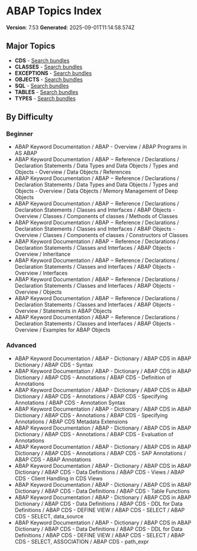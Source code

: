# ABAP Topics Index

**Version**: 7.53
**Generated**: 2025-09-01T11:14:58.574Z

## Major Topics

- **CDS** - [Search bundles](abap_search?query=cds)
- **CLASSES** - [Search bundles](abap_search?query=classes)
- **EXCEPTIONS** - [Search bundles](abap_search?query=exceptions)
- **OBJECTS** - [Search bundles](abap_search?query=objects)
- **SQL** - [Search bundles](abap_search?query=sql)
- **TABLES** - [Search bundles](abap_search?query=tables)
- **TYPES** - [Search bundles](abap_search?query=types)

## By Difficulty

### Beginner
- ABAP Keyword Documentation / ABAP - Overview / ABAP Programs in AS ABAP
- ABAP Keyword Documentation / ABAP − Reference / Declarations / Declaration Statements / Data Types and Data Objects / Types and Objects - Overview / Data Objects / References
- ABAP Keyword Documentation / ABAP − Reference / Declarations / Declaration Statements / Data Types and Data Objects / Types and Objects - Overview / Data Objects / Memory Management of Deep Objects
- ABAP Keyword Documentation / ABAP − Reference / Declarations / Declaration Statements / Classes and Interfaces / ABAP Objects - Overview / Classes / Components of classes / Methods of Classes
- ABAP Keyword Documentation / ABAP − Reference / Declarations / Declaration Statements / Classes and Interfaces / ABAP Objects - Overview / Classes / Components of classes / Constructors of Classes
- ABAP Keyword Documentation / ABAP − Reference / Declarations / Declaration Statements / Classes and Interfaces / ABAP Objects - Overview / Inheritance
- ABAP Keyword Documentation / ABAP − Reference / Declarations / Declaration Statements / Classes and Interfaces / ABAP Objects - Overview / Interfaces
- ABAP Keyword Documentation / ABAP − Reference / Declarations / Declaration Statements / Classes and Interfaces / ABAP Objects - Overview / Objects
- ABAP Keyword Documentation / ABAP − Reference / Declarations / Declaration Statements / Classes and Interfaces / ABAP Objects - Overview / Statements in ABAP Objects
- ABAP Keyword Documentation / ABAP − Reference / Declarations / Declaration Statements / Classes and Interfaces / ABAP Objects - Overview / Examples for ABAP Objects

### Advanced
- ABAP Keyword Documentation / ABAP - Dictionary / ABAP CDS in ABAP Dictionary / ABAP CDS - Syntax
- ABAP Keyword Documentation / ABAP - Dictionary / ABAP CDS in ABAP Dictionary / ABAP CDS - Annotations / ABAP CDS - Definition of Annotations
- ABAP Keyword Documentation / ABAP - Dictionary / ABAP CDS in ABAP Dictionary / ABAP CDS - Annotations / ABAP CDS - Specifying Annotations / ABAP CDS - Annotation Syntax
- ABAP Keyword Documentation / ABAP - Dictionary / ABAP CDS in ABAP Dictionary / ABAP CDS - Annotations / ABAP CDS - Specifying Annotations / ABAP CDS Metadata Extensions
- ABAP Keyword Documentation / ABAP - Dictionary / ABAP CDS in ABAP Dictionary / ABAP CDS - Annotations / ABAP CDS - Evaluation of Annotations
- ABAP Keyword Documentation / ABAP - Dictionary / ABAP CDS in ABAP Dictionary / ABAP CDS - Annotations / ABAP CDS - SAP Annotations / ABAP CDS - ABAP Annotations
- ABAP Keyword Documentation / ABAP - Dictionary / ABAP CDS in ABAP Dictionary / ABAP CDS - Data Definitions / ABAP CDS - Views / ABAP CDS - Client Handling in CDS Views
- ABAP Keyword Documentation / ABAP - Dictionary / ABAP CDS in ABAP Dictionary / ABAP CDS - Data Definitions / ABAP CDS - Table Functions
- ABAP Keyword Documentation / ABAP - Dictionary / ABAP CDS in ABAP Dictionary / ABAP CDS - Data Definitions / ABAP CDS - DDL for Data Definitions / ABAP CDS - DEFINE VIEW / ABAP CDS - SELECT / ABAP CDS - SELECT, data_source
- ABAP Keyword Documentation / ABAP - Dictionary / ABAP CDS in ABAP Dictionary / ABAP CDS - Data Definitions / ABAP CDS - DDL for Data Definitions / ABAP CDS - DEFINE VIEW / ABAP CDS - SELECT / ABAP CDS - SELECT, ASSOCIATION / ABAP CDS - path_expr